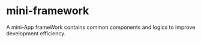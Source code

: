 # mini-framework
A mini-App frameWork contains common components and logics to improve development efficiency.

